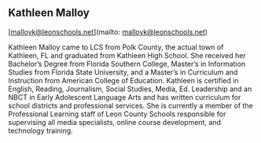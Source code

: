 
## Kathleen Malloy 

[malloyk@leonschools.net](mailto: malloyk@leonschools.net)

Kathleen Malloy came to LCS from Polk County, the actual town of Kathleen, FL and graduated from Kathleen High School. She received her Bachelor’s Degree from Florida Southern College, Master’s in Information Studies from Florida State University, and a Master’s in Curriculum and Instruction from American College of Education. Kathleen is certified in English, Reading, Journalism, Social Studies, Media, Ed. Leadership and an NBCT in Early Adolescent Language Arts and has written curriculum for school districts and professional services. She is currently a member of the Professional Learning staff of Leon County Schools responsible for supervising all media specialists, online course development, and technology training.  